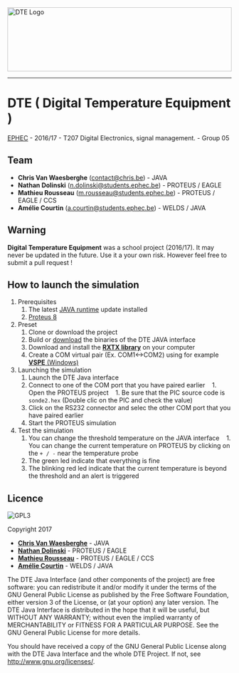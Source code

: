 <img src="https://docs.chrisv.be/dte/dte.svg" alt="DTE Logo" width="100%" height="144">

___
# DTE ( Digital Temperature Equipment )
[EPHEC](http://www.ephec.be/cours-du-jours/nos-formations/informatique-3) - 2016/17 - T207 Digital Electronics, signal management. - Group 05

## Team
- **Chris Van Waesberghe** ([contact@chris.be](mailto:contact@chrisv.be)) - JAVA
- **Nathan Dolinski** ([n.dolinski@students.ephec.be](n.dolinski@students.ephec.be)) - PROTEUS / EAGLE
- **Mathieu Rousseau** ([m.rousseau@students.ephec.be](m.rousseau@students.ephec.be)) - PROTEUS / EAGLE / CCS
- **Amélie Courtin** ([a.courtin@students.ephec.be](a.courtin@students.ephec.be)) - WELDS / JAVA

## Warning
**Digital Temperature Equipment** was a school project (2016/17). It may never be updated in the future. Use it a your own risk. However feel free to submit a pull request !

## How to launch the simulation
1. Prerequisites
    1. The latest [JAVA runtime](https://www.java.com/fr/download/) update installed
    1. [Proteus 8](https://www.labcenter.com/)
1. Preset
    1. Clone or download the project
    1. Build or [download](https://github.com/KeydownR/DTE/releases) the binaries of the DTE JAVA interface
    1. Download and install the [**RXTX library**](http://fizzed.com/oss/rxtx-for-java) on your computer
    1. Create a COM virtual pair (Ex. COM1<->COM2) using for example [**VSPE** (Windows)](http://www.lawyerment.com/downloads/Programming/Debugging_and_Tracing/Review_17462_index.htm)
1. Launching the simulation
    1. Launch the DTE Java interface
    1. Connect to one of the COM port that you have paired earlier
    1. Open the PROTEUS project
    1. Be sure that the PIC source code is `sonde2.hex` (Double clic on the PIC and check the value)
    1. Click on the RS232 connector and selec the other COM port that you have paired earlier
    1. Start the PROTEUS simulation
1. Test the simulation
    1. You can change the threshold temperature on the JAVA interface
    1. You can change the current temperature on PROTEUS by clicking on the `+ / -` near the temperature probe
    1. The green led indicate that everything is fine
    1. The blinking red led indicate that the current temperature is beyond the threshold and an alert is triggered


## Licence
![GPL3](https://camo.githubusercontent.com/3eb103d4afbd5bb2bbdf3d03e0e23e05ef44190f/687474703a2f2f7777772e676e752e6f72672f67726170686963732f67706c76332d3132377835312e706e67)

Copyright 2017
- [**Chris Van Waesberghe**](mailto:contact@chrisv.be) - JAVA
- [**Nathan Dolinski**](mailto:n.dolinski@students.ephec.be) - PROTEUS / EAGLE
- [**Mathieu Rousseau**](mailto:m.rousseau@students.ephec.be) - PROTEUS / EAGLE / CCS
- [**Amélie Courtin**](mailto:a.courtin@students.ephec.be) - WELDS / JAVA

The DTE Java Interface (and other components of the project) are free software: you can redistribute it and/or modify it under the terms of the GNU General Public License as published by the Free Software Foundation, either version 3 of the License, or (at your option) any later version. The DTE Java Interface is distributed in the hope that it will be useful, but WITHOUT ANY WARRANTY; without even the implied warranty of MERCHANTABILITY or FITNESS FOR A PARTICULAR PURPOSE.  See the GNU General Public License for more details.

You should have received a copy of the GNU General Public License along with the DTE Java Interface and the whole DTE Project.  If not, see <http://www.gnu.org/licenses/>.
